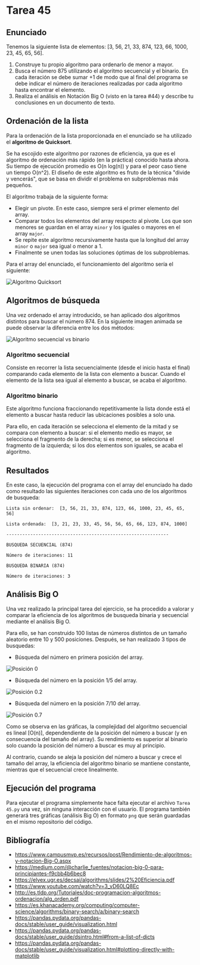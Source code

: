 # Tarea 45

## Enunciado
Tenemos la siguiente lista de elementos: [3, 56, 21, 33, 874, 123, 66, 1000, 23, 45, 65, 56].
1. Construye tu propio algoritmo para ordenarlo de menor a mayor.
2. Busca el número 875 utilizando el algoritmo secuencial y el binario. En cada iteración se debe sumar +1 de modo que al final del programa se debe indicar el número de iteraciones realizadas por cada algoritmo hasta encontrar el elemento.
3. Realiza el análisis en Notación Big O (visto en la tarea #44) y describe tu conclusiones en un documento de texto.

## Ordenación de la lista
Para la ordenación de la lista proporcionada en el enunciado se ha utilizado el **algoritmo de Quicksort**.

Se ha escojido este algoritmo por razones de eficiencia, ya que es el algoritmo de ordenación más rápido (en la práctica) conocido hasta ahora. Su tiempo de ejecución promedio es O(n log(n)) y para el peor caso tiene un tiempo O(n^2). El diseño de este algoritmo es fruto de la técnica "divide y vencerás", que se basa en dividir el problema en subproblemas más pequeños.

El algoritmo trabaja de la siguiente forma:

- Elegir un pivote. En este caso, siempre será el primer elemento del array.
- Comparar todos los elementos del array respecto al pivote. Los que son menores se guardan en el array `minor` y los iguales o mayores en el array `major`.
- Se repite este algoritmo recursivamente hasta que la longitud del array `minor` o `major` sea igual o menor a 1.
- Finalmente se unen todas las soluciones óptimas de los subproblemas.


Para el array del enunciado, el funcionamiento del algoritmo sería el siguiente:

![Algoritmo Quicksort](https://github.com/IgorIrastorza/theegg_ai/blob/master/tarea_45/images/quicksort_algorithm.png)

## Algoritmos de búsqueda

Una vez ordenado el array introducido, se han aplicado dos algoritmos distintos para buscar el número 874. En la siguiente imagen animada se puede observar la diferencia entre los dos métodos:

![Algoritmo secuencial vs binario](https://github.com/IgorIrastorza/theegg_ai/blob/master/tarea_45/images/binary_sequential.gif)


### Algoritmo secuencial
Consiste en recorrer la lista secuencialmente (desde el inicio hasta el final) comparando cada elemento de la lista con elemento a buscar. Cuando el elemento de la lista sea igual al elemento a buscar, se acaba el algoritmo.

### Algoritmo binario
Este algoritmo funciona fraccionando repetitivamente la lista donde está el elemento a buscar hasta reducir las ubicaciones posibles a solo una. 

Para ello, en cada iteración se selecciona el elemento de la mitad y se compara con elemento a buscar: si el elemento medio es mayor, se selecciona el fragmento de la derecha; si es menor, se selecciona el fragmento de la izquierda; si los dos elementos son iguales, se acaba el algoritmo.

## Resultados
En este caso, la ejecución del programa con el array del enunciado ha dado como resultado las siguientes iteraciones con cada uno de los algoritmos de busqueda:

`Lista sin ordenar:  [3, 56, 21, 33, 874, 123, 66, 1000, 23, 45, 65, 56]`

`Lista ordenada:  [3, 21, 23, 33, 45, 56, 56, 65, 66, 123, 874, 1000]`

`-------------------------------------------------------------`

`BUSQUEDA SECUENCIAL (874)`

`Número de iteraciones: 11`

`BUSQUEDA BINARIA (874)`

`Número de iteraciones: 3`

##  Análisis Big O

Una vez realizado la principal tarea del ejercicio, se ha procedido a valorar y comparar la eficiencia de los algoritmos de busqueda binaria y secuencial mediante el análisis Big O.

Para ello, se han construido 100 listas de números distintos de un tamaño aleatorio entre 10 y 500 posiciones. Después, se han realizado 3 tipos de busquedas:

- Búsqueda del número en primera posición del array.

![Posición 0](https://github.com/IgorIrastorza/theegg_ai/blob/master/tarea_45/plot_bigO_0.png)

- Búsqueda del número en la posición 1/5 del array.

![Posición 0.2](https://github.com/IgorIrastorza/theegg_ai/blob/master/tarea_45/plot_bigO_0.2.png)
- Búsqueda del número en la posición 7/10 del array.

![Posición 0.7](https://github.com/IgorIrastorza/theegg_ai/blob/master/tarea_45/plot_bigO_0.7.png)

Como se observa en las gráficas, la complejidad del algoritmo secuencial es lineal [O(n)], dependendiente de la posición del número a buscar (y en consecuencia del tamaño del array). Su rendimiento es superior al binario solo cuando la posición del número a buscar es muy al principio.

Al contrario, cuando se aleja la posición del número a buscar y crece el tamaño del array, la eficiencia del algoritmo binario se mantiene constante, mientras que el secuencial crece linealmente.

## Ejecución del programa

Para ejecutar el programa simplemente hace falta ejecutar el archivo `Tarea 45.py` una vez, sin ninguna interacción con el usuario. El programa también generará tres gráficas (análisis Big O) en formato `png` que serán guardadas en el mismo repositorio del código.

## Bibliografía
- https://www.campusmvp.es/recursos/post/Rendimiento-de-algoritmos-y-notacion-Big-O.aspx
- https://medium.com/@charlie_fuentes/notacion-big-0-para-principiantes-f9cbb4b6bec8
- https://elvex.ugr.es/decsai/algorithms/slides/2%20Eficiencia.pdf
- https://www.youtube.com/watch?v=3_vD60LQ8Ec
- http://es.tldp.org/Tutoriales/doc-programacion-algoritmos-ordenacion/alg_orden.pdf
- https://es.khanacademy.org/computing/computer-science/algorithms/binary-search/a/binary-search
- https://pandas.pydata.org/pandas-docs/stable/user_guide/visualization.html
- https://pandas.pydata.org/pandas-docs/stable/user_guide/dsintro.html#from-a-list-of-dicts
- https://pandas.pydata.org/pandas-docs/stable/user_guide/visualization.html#plotting-directly-with-matplotlib




